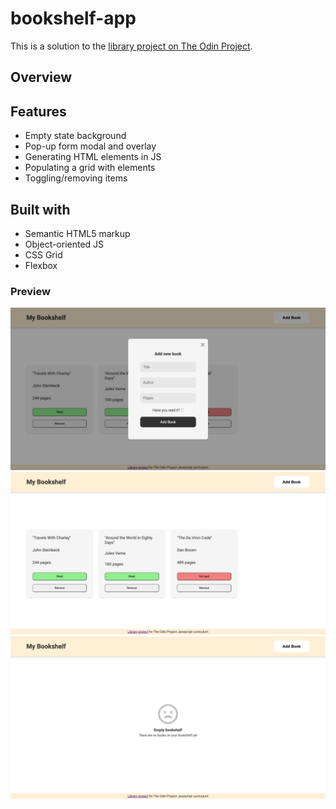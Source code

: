 # bookshelf-app

This is a solution to the [library project on The Odin Project](https://www.theodinproject.com/lessons/node-path-javascript-library).

## Overview

## Features

- Empty state background
- Pop-up form modal and overlay
- Generating HTML elements in JS
- Populating a grid with elements
- Toggling/removing items

## Built with

- Semantic HTML5 markup
- Object-oriented JS
- CSS Grid
- Flexbox

### Preview

![](./screenshots/screenshot-1.jpg)
![](./screenshots/screenshot-2.jpg)
![](./screenshots/screenshot-3.jpg)
